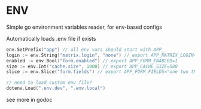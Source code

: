 # ENV

Simple go environment variables reader, for env-based configs

Automatically loads .env file if exists

```go
env.SetPrefix("app") // all env vars should start with APP_
login := env.String("matrix.login", "none") // export APP_MATRIX_LOGIN=buscarron
enabled := env.Bool("form.enabled") // export APP_FORM_ENABLED=1
size := env.Int("cache.size", 1000) // export APP_CACHE_SIZE=500
slice := env.Slice("form.fields") // export APP_FORM_FIELDS="one two three"

// need to load custom env file?
dotenv.Load(".env.dev", ".env.local")
```

see more in godoc

